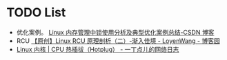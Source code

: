 # TODO List

- 优化案例。
  [Linux 内存管理中锁使用分析及典型优化案例总结-CSDN 博客](https://blog.csdn.net/feelabclihu/article/details/141087096)
- RCU [【原创】Linux RCU 原理剖析（二）-渐入佳境 - LoyenWang - 博客园](https://www.cnblogs.com/LoyenWang/p/12770878.html)
- [Linux 内核 | CPU 热插拔（Hotplug） - 一丁点儿的网络日志](https://www.dingmos.com/index.php/archives/117/)
